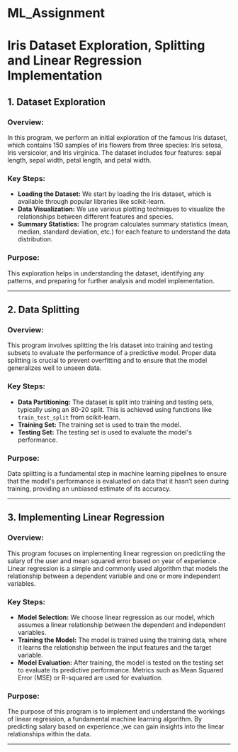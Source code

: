 # ML_Assignment
# Iris Dataset Exploration, Splitting and Linear Regression Implementation

## 1. Dataset Exploration

### Overview:
In this program, we perform an initial exploration of the famous Iris dataset, which contains 150 samples of iris flowers from three species: Iris setosa, Iris versicolor, and Iris virginica. The dataset includes four features: sepal length, sepal width, petal length, and petal width.

### Key Steps:
- **Loading the Dataset:** We start by loading the Iris dataset, which is available through popular libraries like scikit-learn.
- **Data Visualization:** We use various plotting techniques to visualize the relationships between different features and species.
- **Summary Statistics:** The program calculates summary statistics (mean, median, standard deviation, etc.) for each feature to understand the data distribution.

### Purpose:
This exploration helps in understanding the dataset, identifying any patterns, and preparing for further analysis and model implementation.

---

## 2. Data Splitting

### Overview:
This program involves splitting the Iris dataset into training and testing subsets to evaluate the performance of a predictive model. Proper data splitting is crucial to prevent overfitting and to ensure that the model generalizes well to unseen data.

### Key Steps:
- **Data Partitioning:** The dataset is split into training and testing sets, typically using an 80-20 split. This is achieved using functions like `train_test_split` from scikit-learn.
- **Training Set:** The training set is used to train the model.
- **Testing Set:** The testing set is used to evaluate the model's performance.

### Purpose:
Data splitting is a fundamental step in machine learning pipelines to ensure that the model's performance is evaluated on data that it hasn’t seen during training, providing an unbiased estimate of its accuracy.

---

## 3. Implementing Linear Regression

### Overview:
This program focuses on implementing linear regression on predictiing the salary of the user and mean squared error based on year of experience . Linear regression is a simple and commonly used algorithm that models the relationship between a dependent variable and one or more independent variables.

### Key Steps:
- **Model Selection:** We choose linear regression as our model, which assumes a linear relationship between the dependent and independent variables.
- **Training the Model:** The model is trained using the training data, where it learns the relationship between the input features and the target variable.
- **Model Evaluation:** After training, the model is tested on the testing set to evaluate its predictive performance. Metrics such as Mean Squared Error (MSE) or R-squared are used for evaluation.

### Purpose:
The purpose of this program is to implement and understand the workings of linear regression, a fundamental machine learning algorithm. By predicting salary based on experience ,we can gain insights into the linear relationships within the data.

---